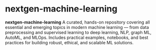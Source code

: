 # nextgen-machine-learning
**nextgen-machine-learning**  A curated, hands-on repository covering all essential and emerging topics in modern machine learning — from data preprocessing and supervised learning to deep learning, NLP, graph ML, AutoML, and MLOps. Includes practical examples, notebooks, and best practices for building robust, ethical, and scalable ML solutions.
